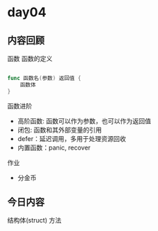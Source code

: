 # day04

## 内容回顾

函数
函数的定义

```go

func 函数名(参数) 返回值 {
    函数体
}

```

函数进阶

* 高阶函数: 函数可以作为参数，也可以作为返回值
* 闭包: 函数和其外部变量的引用
* defer：延迟调用，多用于处理资源回收
* 内置函数：panic, recover

作业

* 分金币

## 今日内容

结构体(struct)
方法
